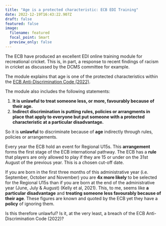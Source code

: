 ```yaml
---
title: "Age is a protected characteristic: ECB EDI Training"
date: 2022-12-19T16:43:22.907Z
draft: false
featured: false
image:
  filename: featured
  focal_point: Smart
  preview_only: false
---
```

The ECB have produced an excellent EDI online training module for recreational cricket. This is, in part, a response to recent findings of racism in cricket as discussed by the DCMS committee for example. 

The module explains that age is one of the protected characteristics within the [ECB Anti-Discrimination Code (2022)](https://resources.ecb.co.uk/ecb/document/2022/03/17/36918e2a-b649-489a-9295-ea3bb6b5d433/ECB_Anti-Discrimination_Code_2022_v5-1-.pdf).

The module also includes the following statements:

1. **It is unlawful to treat someone less, or more, favourably because of their age.**
2. **Indirect discrimination is putting rules, policies or arrangments in place that apply to everyone but put someone with a protected characteristic at a particular disadvantage.**

So it is **unlawful** to discriminate because of **age** indirectly through rules, policies or arrangements.

Every year the ECB hold an event for Regional U15s. This **arrangement** forms the first stage of the ECB international pathway. The ECB has a **rule** that players are only allowed to play if they are 15 or under on the 31st August of the previous year. This is a chosen cut-off date.

If you are born in the first three months of this administrative year (i.e. September, October and November) you are **4x more likely** to be selected for the Regional U15s than if you are born at the end of the administrative year (June, July & August) (Kelly et al, 2021). This, to me, seems like **a particular disadvantage** and **treating someone less favourably because of their age**. These figures are known and quoted by the ECB yet they have a **policy** of ignoring them.

Is this therefore unlawful? Is it, at the very least, a breach of the ECB Anti-Discrimination Code (2022)?